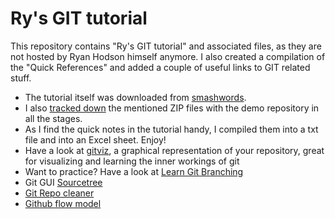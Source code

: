 # Ry's GIT tutorial

This repository contains "Ry's GIT tutorial" and associated files, as they are not hosted by Ryan Hodson himself anymore. I also created a compilation of the "Quick References" and added a couple of useful links to GIT related stuff.

- The tutorial itself was downloaded from [smashwords](https://www.smashwords.com/books/view/498426 "Ry's GIT tutorial").
- I also [tracked down](https://hamwaves.com/collaboration/doc/rypress.com/index.html "The ZIp files") the mentioned ZIP files with the demo repository in all the stages.
- As I find the quick notes in the tutorial handy, I compiled them into a txt file and into an Excel sheet. Enjoy!
- Have a look at [gitviz](https://github.com/riezebosch/gitviz "gitviz"), a graphical representation of your repository, great for visualizing and learning the inner workings of git
- Want to practice? Have a look at [Learn Git Branching](https://learngitbranching.js.org/ "Learn Git Branching")
- Git GUI [Sourcetree](https://www.sourcetreeapp.com/ "Sourcetree")
- [Git Repo cleaner](https://rtyley.github.io/bfg-repo-cleaner/ "Git repo Cleaner")
- [Github flow model](https://guides.github.com/introduction/flow/ "Github flow")
